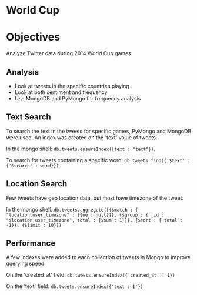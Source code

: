 World Cup
=========

# Objectives
Analyze Twitter data during 2014 World Cup games

## Analysis
* Look at tweets in the specific countries playing
* Look at both sentiment and frequency
* Use MongoDB and PyMongo for frequency analysis

## Text Search
To search the text in the tweets for specific games,
PyMongo and MongoDB were used.  An index was created on
the 'text' value of tweets.

In the mongo shell: ```db.tweets.ensureIndex({text : "text"})```.

To search for tweets containing a specific word: ```db.tweets.find({'$text' : {'$search' : word}})```

## Location Search
Few tweets have geo location data, but most have
timezone of the tweet.

In the mongo shell:
```db.tweets.aggregate([{$match : { "location.user_timezone" : {$ne : null}}}, {$group : { _id : "$location.user_timezone", total : {$sum : 1}}}, {$sort : { total : -1}}, {$limit : 10}])```

## Performance
A few indexes were added to each collection of tweets in Mongo to improve querying speed

On the 'created_at' field: ```db.tweets.ensureIndex({'created_at' : 1})```

On the 'text' field: ```db.tweets.ensureIndex({'text : 1'})```
